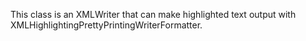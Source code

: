 This class is an XMLWriter that can make highlighted text output with XMLHighlightingPrettyPrintingWriterFormatter.